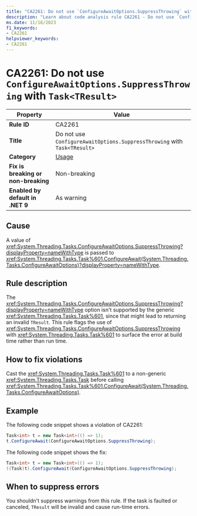 ```yaml
---
title: "CA2261: Do not use `ConfigureAwaitOptions.SuppressThrowing` with `Task<TResult>`"
description: "Learn about code analysis rule CA2261 - Do not use `ConfigureAwaitOptions.SuppressThrowing` with `Task<TResult>`"
ms.date: 11/16/2023
f1_keywords:
- CA2261
helpviewer_keywords:
- CA2261
---
```

# CA2261: Do not use `ConfigureAwaitOptions.SuppressThrowing` with `Task<TResult>`

| Property                            | Value                                       |
|-------------------------------------|---------------------------------------------|
| **Rule ID**                         | CA2261                                      |
| **Title**                           | Do not use `ConfigureAwaitOptions.SuppressThrowing` with `Task<TResult>` |
| **Category**                        | [Usage](usage-warnings.md)                  |
| **Fix is breaking or non-breaking** | Non-breaking                                |
| **Enabled by default in .NET 9**    | As warning                                  |

## Cause

A value of <xref:System.Threading.Tasks.ConfigureAwaitOptions.SuppressThrowing?displayProperty=nameWithType> is passed to <xref:System.Threading.Tasks.Task%601.ConfigureAwait(System.Threading.Tasks.ConfigureAwaitOptions)?displayProperty=nameWithType>.

## Rule description

The <xref:System.Threading.Tasks.ConfigureAwaitOptions.SuppressThrowing?displayProperty=nameWithType> option isn't supported by the generic <xref:System.Threading.Tasks.Task%601>, since that might lead to returning an invalid `TResult`. This rule flags the use of <xref:System.Threading.Tasks.ConfigureAwaitOptions.SuppressThrowing> with <xref:System.Threading.Tasks.Task%601> to surface the error at build time rather than run time.

## How to fix violations

Cast the <xref:System.Threading.Tasks.Task%601> to a non-generic <xref:System.Threading.Tasks.Task> before calling <xref:System.Threading.Tasks.Task%601.ConfigureAwait(System.Threading.Tasks.ConfigureAwaitOptions)>.

## Example

The following code snippet shows a violation of CA2261:

```csharp
Task<int> t = new Task<int>(() => 1);
t.ConfigureAwait(ConfigureAwaitOptions.SuppressThrowing);
```

The following code snippet shows the fix:

```csharp
Task<int> t = new Task<int>(() => 1);
((Task)t).ConfigureAwait(ConfigureAwaitOptions.SuppressThrowing);
```

## When to suppress errors

You shouldn't suppress warnings from this rule. If the task is faulted or canceled, `TResult` will be invalid and cause run-time errors.
